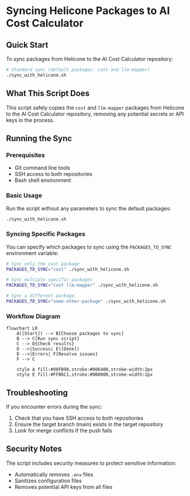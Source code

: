 # Syncing Helicone Packages to AI Cost Calculator

## Quick Start

To sync packages from Helicone to the AI Cost Calculator repository:

```bash
# Standard sync (default packages: cost and llm-mapper)
./sync_with_helicone.sh
```

## What This Script Does

This script safely copies the `cost` and `llm-mapper` packages from Helicone to the AI Cost Calculator repository, removing any potential secrets or API keys in the process.

## Running the Sync

### Prerequisites

- Git command line tools
- SSH access to both repositories
- Bash shell environment

### Basic Usage

Run the script without any parameters to sync the default packages:

```bash
./sync_with_helicone.sh
```

### Syncing Specific Packages

You can specify which packages to sync using the `PACKAGES_TO_SYNC` environment variable:

```bash
# Sync only the cost package
PACKAGES_TO_SYNC="cost" ./sync_with_helicone.sh

# Sync multiple specific packages
PACKAGES_TO_SYNC="cost llm-mapper" ./sync_with_helicone.sh

# Sync a different package
PACKAGES_TO_SYNC="some-other-package" ./sync_with_helicone.sh
```

### Workflow Diagram

```mermaid
flowchart LR
    A([Start]) --> B[Choose packages to sync]
    B --> C[Run sync script]
    C --> D{Check results}
    D -->|Success| E([Done])
    D -->|Errors| F[Resolve issues]
    F --> C
    
    style A fill:#98FB98,stroke:#006400,stroke-width:2px
    style E fill:#FFB6C1,stroke:#8B0000,stroke-width:2px
```

## Troubleshooting

If you encounter errors during the sync:

1. Check that you have SSH access to both repositories
2. Ensure the target branch (main) exists in the target repository
3. Look for merge conflicts if the push fails

## Security Notes

The script includes security measures to protect sensitive information:
- Automatically removes `.env` files
- Sanitizes configuration files
- Removes potential API keys from all files
